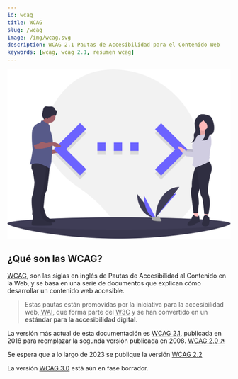 ```yaml
---
id: wcag
title: WCAG
slug: /wcag
image: /img/wcag.svg
description: WCAG 2.1 Pautas de Accesibilidad para el Contenido Web
keywords: [wcag, wcag 2.1, resumen wcag]
---
```


<img src="/img/wai-aria.svg" alt="" />

## ¿Qué son las WCAG?

<abbr title="Web Content Accessibility Guidelines" lang="en">WCAG</abbr>, son las siglas en inglés de Pautas de Accesibilidad al Contenido en la Web, y se basa en una serie de documentos que explican cómo desarrollar un contenido web accesible.


> Estas pautas están promovidas por la iniciativa para la accesibilidad web, <abbr title="Web Accessibility Initiative " lang="en">WAI</abbr>, que forma parte del <abbr title="World Wide Web Consortium" lang="en">W3C</abbr> y se han convertido en un **estándar para la accesibilidad digital**.


La versión más actual de esta documentación es [WCAG 2.1](/wcag-2.1), publicada en 2018 para reemplazar la segunda versión publicada en 2008. [WCAG 2.0 ↗️](https://www.w3.org/TR/WCAG20/)

Se espera que a lo largo de 2023 se publique la versión [WCAG 2.2](/wcag-2.2)


La versión [WCAG 3.0](/docs/wcag/wcag-3.0.md) está aún en fase borrador.